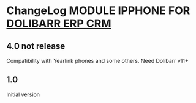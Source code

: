 # ChangeLog MODULE IPPHONE FOR <a href="https://www.dolibarr.org">DOLIBARR ERP CRM</a>

## 4.0 not release

Compatibility with Yearlink phones and some others.
Need Dolibarr v11+


## 1.0

Initial version
